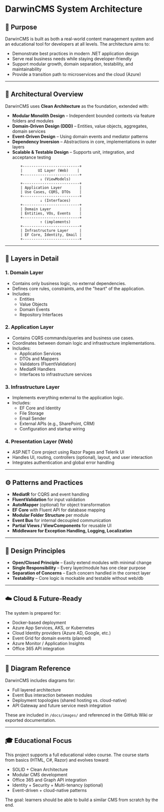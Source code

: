 # DarwinCMS System Architecture

## 📌 Purpose

DarwinCMS is built as both a real-world content management system and an educational tool for developers at all levels. The architecture aims to:

- Demonstrate best practices in modern .NET application design
- Serve real business needs while staying developer-friendly
- Support modular growth, domain separation, testability, and maintainability
- Provide a transition path to microservices and the cloud (Azure)

---

## 🧱 Architectural Overview

DarwinCMS uses **Clean Architecture** as the foundation, extended with:

- **Modular Monolith Design** – Independent bounded contexts via feature folders and modules
- **Domain-Driven Design (DDD)** – Entities, value objects, aggregates, domain services
- **Event-Driven Design** – Using domain events and mediator patterns
- **Dependency Inversion** – Abstractions in core, implementations in outer layers
- **Scalable & Testable Design** – Supports unit, integration, and acceptance testing

```
       +--------------------------+
       |       UI Layer (Web)    |
       +--------------------------+
                ↓ (ViewModels)
       +--------------------------+
       | Application Layer        |
       | Use Cases, CQRS, DTOs    |
       +--------------------------+
                ↓ (Interfaces)
       +--------------------------+
       | Domain Layer             |
       | Entities, VOs, Events    |
       +--------------------------+
                ↑ (implements)
       +--------------------------+
       | Infrastructure Layer     |
       | EF Core, Identity, Email |
       +--------------------------+
```

---

## 🧩 Layers in Detail

### 1. Domain Layer

- Contains only business logic, no external dependencies.
- Defines core rules, constraints, and the "heart" of the application.
- Includes:
  - Entities
  - Value Objects
  - Domain Events
  - Repository Interfaces

### 2. Application Layer

- Contains CQRS commands/queries and business use cases.
- Coordinates between domain logic and infrastructure implementations.
- Includes:
  - Application Services
  - DTOs and Mappers
  - Validators (FluentValidation)
  - MediatR Handlers
  - Interfaces to infrastructure services

### 3. Infrastructure Layer

- Implements everything external to the application logic.
- Includes:
  - EF Core and Identity
  - File Storage
  - Email Sender
  - External APIs (e.g., SharePoint, CRM)
  - Configuration and startup wiring

### 4. Presentation Layer (Web)

- ASP.NET Core project using Razor Pages and Telerik UI
- Handles UI, routing, controllers (optional), layout, and user interaction
- Integrates authentication and global error handling

---

## ⚙️ Patterns and Practices

- **MediatR** for CQRS and event handling
- **FluentValidation** for input validation
- **AutoMapper** (optional) for object transformation
- **EF Core** with Fluent API for database mapping
- **Modular Folder Structure** per module
- **Event Bus** for internal decoupled communication
- **Partial Views / ViewComponents** for reusable UI
- **Middleware for Exception Handling, Logging, Localization**

---

## 🧠 Design Principles

- **Open/Closed Principle** – Easily extend modules with minimal change
- **Single Responsibility** – Every layer/module has one clear purpose
- **Separation of Concerns** – Each concern handled in the correct layer
- **Testability** – Core logic is mockable and testable without web/db

---

## ☁️ Cloud & Future-Ready

The system is prepared for:

- Docker-based deployment
- Azure App Services, AKS, or Kubernetes
- Cloud Identity providers (Azure AD, Google, etc.)
- Event Grid for domain events (planned)
- Azure Monitor / Application Insights
- Office 365 API integration

---

## 🔄 Diagram Reference

DarwinCMS includes diagrams for:

- Full layered architecture
- Event Bus interaction between modules
- Deployment topologies (shared hosting vs. cloud-native)
- API Gateway and future service mesh integration

These are included in `/docs/images/` and referenced in the GitHub Wiki or exported documentation.

---

## 🎓 Educational Focus

This project supports a full educational video course. The course starts from basics (HTML, C#, Razor) and evolves toward:

- SOLID + Clean Architecture
- Modular CMS development
- Office 365 and Graph API integration
- Identity + Security + Multi-tenancy (optional)
- Event-driven + cloud-native patterns

The goal: learners should be able to build a similar CMS from scratch by the end.

